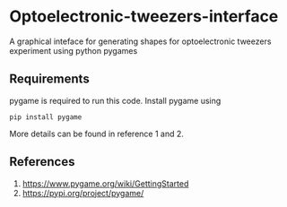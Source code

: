 # Optoelectronic-tweezers-interface
A graphical inteface for generating shapes for optoelectronic tweezers experiment using python pygames


## Requirements
pygame is required to run this code. Install pygame using 

```
pip install pygame
```
More details can be found in reference 1 and 2.


## References
1. https://www.pygame.org/wiki/GettingStarted
2. https://pypi.org/project/pygame/
